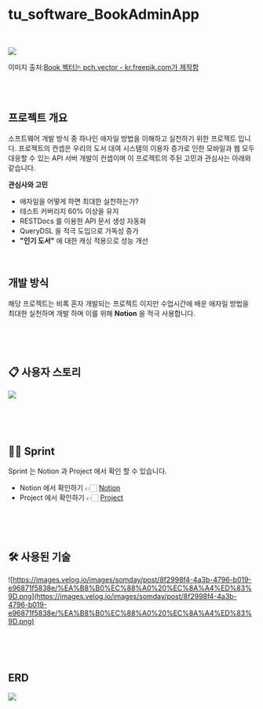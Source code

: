 # tu_software_BookAdminApp

<br>

![](https://images.velog.io/images/somday/post/022a64e8-7452-46dd-a011-88a0ba4222dd/68747470733a2f2f696d616765732e76656c6f672e696f2f696d616765732f736f6d6461792f706f73742f64666561326132332d633461372d346266302d623962312d6230323331313665663533312f383336342e6a7067.jpeg)

이미지 출처:<a href='[https://kr.freepik.com/vectors/book](https://kr.freepik.com/vectors/book)'>Book 벡터는
pch.vector - kr.freepik.com가 제작함</a>

<br><br>

## 프로젝트 개요

소프트웨어 개발 방식 중 하나인 애자일 방법을 이해하고 실천하기 위한 프로젝트 입니다. 프로젝트의 컨셉은 우리의 도서 대여 시스템의 이용자 증가로 인한 모바일과 웹 모두 대응할 수
있는 API 서버 개발이 컨셉이며 이 프로젝트의 주된 고민과 관심사는 아래와 같습니다.

**관심사와 고민**

- 애자일을 어떻게 하면 최대한 실천하는가?
- 테스트 커버리지 60% 이상을 유지
- RESTDocs 를 이용한 API 문서 생성 자동화
- QueryDSL 을 적극 도입으로 가독성 증가
- **"인기 도서"** 에 대한 캐싱 적용으로 성능 개선

<br>

## 개발 방식

해당 프로젝트는 비록 혼자 개발되는 프로젝트 이지만 수업시간에 배운 애자일 방법을 최대한 실천하며 개발 하며 이를 위해 **Notion** 을 적극 사용합니다.

<br>
<br>
<br>

## 📋 사용자 스토리

![](https://images.velog.io/images/somday/post/841a3675-1c01-42bb-8065-4946547c0335/___story.png)

<br>
<br>
<br>

## 🏃🏻 Sprint

Sprint 는 Notion 과 Project 에서 확인 할 수 있습니다.

- Notion 에서 확인하기 👉🏻  [Notion](https://www.notion.so/9c747de51fb74015998225a27b1708a1)
- Project 에서 확인하기 👉🏻 [Project](https://github.com/DevBloo/tu_software_BookManagementApp/projects)

<br>
<br>
<br>

## 🛠️ 사용된 기술

![https://images.velog.io/images/somday/post/8f2998f4-4a3b-4796-b019-e96871f5838e/%EA%B8%B0%EC%88%A0%20%EC%8A%A4%ED%83%9D.png](https://images.velog.io/images/somday/post/8f2998f4-4a3b-4796-b019-e96871f5838e/%EA%B8%B0%EC%88%A0%20%EC%8A%A4%ED%83%9D.png)

<br>
<br>
<br>

## ERD

![](https://images.velog.io/images/somday/post/54d71968-fcb8-4551-9551-5557afde0dac/%E1%84%89%E1%85%B3%E1%84%8F%E1%85%B3%E1%84%85%E1%85%B5%E1%86%AB%E1%84%89%E1%85%A3%E1%86%BA%202021-05-31%20%E1%84%8B%E1%85%A9%E1%84%92%E1%85%AE%206.20.01.png)
